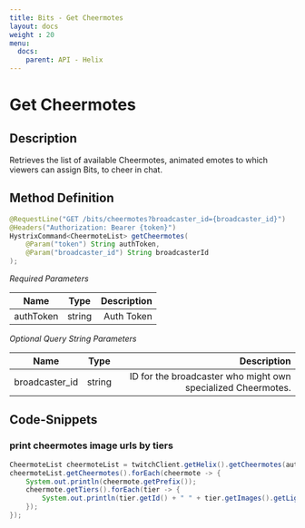 ```yaml
---
title: Bits - Get Cheermotes
layout: docs
weight : 20
menu: 
  docs:
    parent: API - Helix
---
```


# Get Cheermotes

## Description

Retrieves the list of available Cheermotes, animated emotes to which viewers can assign Bits, to cheer in chat. 


## Method Definition

```java
@RequestLine("GET /bits/cheermotes?broadcaster_id={broadcaster_id}")
@Headers("Authorization: Bearer {token}")
HystrixCommand<CheermoteList> getCheermotes(
    @Param("token") String authToken,
    @Param("broadcaster_id") String broadcasterId
);
```

*Required Parameters*

| Name          | Type      | Description  |
| ------------- |:---------:| -----------------:|
| authToken     | string    | Auth Token |

*Optional Query String Parameters*

| Name          | Type      | Description  |
| ------------- |:---------:| -----------------:|
| broadcaster_id | string    | ID for the broadcaster who might own specialized Cheermotes. |

## Code-Snippets

### print cheermotes image urls by tiers

```java
CheermoteList cheermoteList = twitchClient.getHelix().getCheermotes(authToken, "41245072").execute();
cheermoteList.getCheermotes().forEach(cheermote -> {
    System.out.println(cheermote.getPrefix());
    cheermote.getTiers().forEach(tier -> {
        System.out.println(tier.getId() + " " + tier.getImages().getLight().getAnimatedImages().getSize40());
    });
});
```
